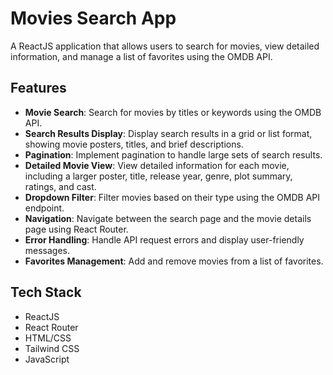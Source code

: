 # Movies Search App

A ReactJS application that allows users to search for movies, view detailed information, and manage a list of favorites using the OMDB API.

## Features
- **Movie Search**: Search for movies by titles or keywords using the OMDB API.
- **Search Results Display**: Display search results in a grid or list format, showing movie posters, titles, and brief descriptions.
- **Pagination**: Implement pagination to handle large sets of search results.
- **Detailed Movie View**: View detailed information for each movie, including a larger poster, title, release year, genre, plot summary, ratings, and cast.
- **Dropdown Filter**: Filter movies based on their type using the OMDB API endpoint.
- **Navigation**: Navigate between the search page and the movie details page using React Router.
- **Error Handling**: Handle API request errors and display user-friendly messages.
- **Favorites Management**: Add and remove movies from a list of favorites.

## Tech Stack
- ReactJS
- React Router
- HTML/CSS
- Tailwind CSS
- JavaScript
